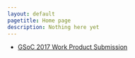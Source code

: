 ```yaml
---
layout: default
pagetitle: Home page
description: Nothing here yet
---
```


<ul>
 <li>
  <a role="button" href="/GSoC2017" class="btn btn-success btn-lg">GSoC 2017 Work Product Submission</a>
 </li>
</ul>

